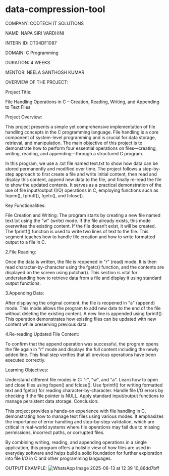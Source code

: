 # data-compression-tool
COMPANY: CODTECH IT SOLUTIONS

NAME: NAPA SIRI VARDHINI

INTERN ID: CT04DF1087

DOMAIN: C Programming

DURATION: 4 WEEKS

MENTOR: NEELA SANTHOSH KUMAR

OVERVIEW OF THE PROJECT:

Project Title:

File Handling Operations in C – Creation, Reading, Writing, and Appending to Text Files

Project Overview:

This project presents a simple yet comprehensive implementation of file handling concepts in the C programming language. File handling is a core component of system-level programming and is crucial for data storage, retrieval, and manipulation. The main objective of this project is to demonstrate how to perform four essential operations on files—creating, writing, reading, and appending—through a structured C program.

In this program, we use a .txt file named text.txt to show how data can be stored permanently and modified over time. The project follows a step-by-step approach to first create a file and write initial content, then read and display this content, append new data to the file, and finally re-read the file to show the updated contents. It serves as a practical demonstration of the use of file input/output (I/O) operations in C, employing functions such as fopen(), fprintf(), fgetc(), and fclose().

Key Functionalities:

File Creation and Writing: The program starts by creating a new file named text.txt using the "w" (write) mode. If the file already exists, this mode overwrites the existing content. If the file doesn’t exist, it will be created. The fprintf() function is used to write two lines of text to the file. This segment teaches how to handle file creation and how to write formatted output to a file in C.

2.File Reading:

Once the data is written, the file is reopened in "r" (read) mode. It is then read character-by-character using the fgetc() function, and the contents are displayed on the screen using putchar(). This section is vital for understanding how to retrieve data from a file and display it using standard output functions.

3.Appending Data:

After displaying the original content, the file is reopened in "a" (append) mode. This mode allows the program to add new data to the end of the file without deleting the existing content. A new line is appended using fprintf(). This operation demonstrates how existing files can be updated with new content while preserving previous data.

4.Re-reading Updated File Content:

To confirm that the append operation was successful, the program opens the file again in "r" mode and displays the full content including the newly added line. This final step verifies that all previous operations have been executed correctly.

Learning Objectives:

Understand different file modes in C: "r", "w", and "a". Learn how to open and close files using fopen() and fclose(). Use fprintf() for writing formatted text and fgetc() for reading character-by-character. Handle file I/O errors by checking if the file pointer is NULL. Apply standard input/output functions to manage persistent data storage. Conclusion:

This project provides a hands-on experience with file handling in C, demonstrating how to manage text files using various modes. It emphasizes the importance of error handling and step-by-step validation, which are critical in real-world systems where file operations may fail due to missing permissions, incorrect paths, or corrupted files.

By combining writing, reading, and appending operations in a single application, this program offers a holistic view of how files are used in everyday software and helps build a solid foundation for further exploration into file I/O in C and other programming languages.

OUTPUT EXAMPLE:
![WhatsApp Image 2025-06-13 at 12 39 10_86dd7bff](https://github.com/user-attachments/assets/3540f27b-9c37-4b8e-ac00-c399cd63943b)
